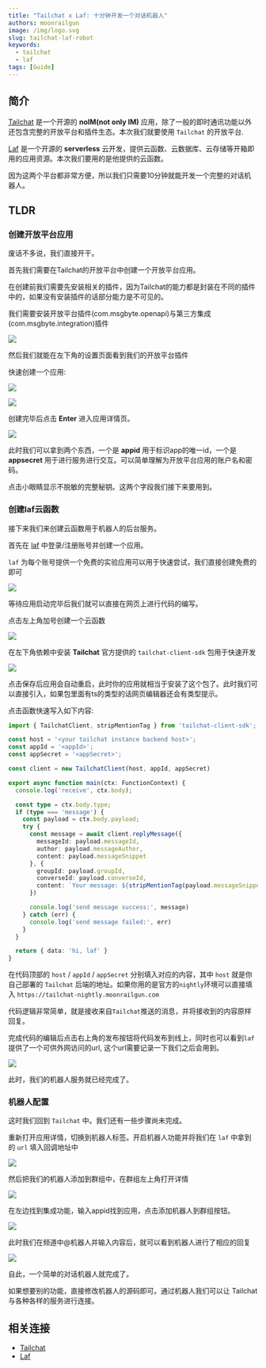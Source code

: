 ```yaml
---
title: "Tailchat x Laf: 十分钟开发一个对话机器人" 
authors: moonrailgun
image: /img/logo.svg
slug: tailchat-laf-robot
keywords:
  - tailchat
  - laf
tags: [Guide]
---
```


## 简介

[Tailchat](https://github.com/msgbyte/tailchat) 是一个开源的 **noIM(not only IM)** 应用，除了一般的即时通讯功能以外还包含完整的开放平台和插件生态。本次我们就要使用 `Tailchat` 的开放平台.

[Laf](https://github.com/labring/laf) 是一个开源的 **serverless** 云开发，提供云函数、云数据库、云存储等开箱即用的应用资源。本次我们要用的是他提供的云函数。

因为这两个平台都非常方便，所以我们只需要10分钟就能开发一个完整的对话机器人。

## TLDR

### 创建开放平台应用

废话不多说，我们直接开干。

首先我们需要在Tailchat的开放平台中创建一个开放平台应用。

在创建前我们需要先安装相关的插件，因为Tailchat的能力都是封装在不同的插件中的，如果没有安装插件的话部分能力是不可见的。

我们需要安装开放平台插件(com.msgbyte.openapi)与第三方集成(com.msgbyte.integration)插件

![](/img/blog/robot-with-laf/1.png)

然后我们就能在左下角的设置页面看到我们的开放平台插件

快速创建一个应用:

![](/img/blog/robot-with-laf/2.png)

![](/img/blog/robot-with-laf/3.png)

创建完毕后点击 **Enter** 进入应用详情页。

![](/img/blog/robot-with-laf/4.png)

此时我们可以拿到两个东西，一个是 **appid** 用于标识app的唯一id，一个是 **appsecret** 用于进行服务进行交互。可以简单理解为开放平台应用的账户名和密码。

点击小眼睛显示不脱敏的完整秘钥。这两个字段我们接下来要用到。

### 创建laf云函数

接下来我们来创建云函数用于机器人的后台服务。

首先在 [laf](https://laf.dev/) 中登录/注册账号并创建一个应用。

`laf` 为每个账号提供一个免费的实验应用可以用于快速尝试，我们直接创建免费的即可

![](/img/blog/robot-with-laf/5.png)

等待应用启动完毕后我们就可以直接在网页上进行代码的编写。

点击左上角加号创建一个云函数

![](/img/blog/robot-with-laf/6.png)

在左下角依赖中安装 **Tailchat** 官方提供的 `tailchat-client-sdk` 包用于快速开发

![](/img/blog/robot-with-laf/7.png)

点击保存后应用会自动重启，此时你的应用就相当于安装了这个包了。此时我们可以直接引入，如果包里面有ts的类型的话网页编辑器还会有类型提示。

点击函数快速写入如下内容:

```ts
import { TailchatClient, stripMentionTag } from 'tailchat-client-sdk';

const host = '<your tailchat instance backend host>';
const appId = '<appId>';
const appSecret = '<appSecret>';

const client = new TailchatClient(host, appId, appSecret)

export async function main(ctx: FunctionContext) {
  console.log('receive', ctx.body);

  const type = ctx.body.type;
  if (type === 'message') {
    const payload = ctx.body.payload;
    try {
      const message = await client.replyMessage({
        messageId: payload.messageId,
        author: payload.messageAuthor,
        content: payload.messageSnippet
      }, {
        groupId: payload.groupId,
        converseId: payload.converseId,
        content: `Your message: ${stripMentionTag(payload.messageSnippet)}`,
      })

      console.log('send message success:', message)
    } catch (err) {
      console.log('send message failed:', err)
    }
  }

  return { data: 'hi, laf' }
}
```

在代码顶部的 `host` / `appId` / `appSecret` 分别填入对应的内容，其中 `host` 就是你自己部署的 `Tailchat` 后端的地址。如果你用的是官方的`nightly`环境可以直接填入 `https://tailchat-nightly.moonrailgun.com`

代码逻辑非常简单，就是接收来自`Tailchat`推送的消息，并将接收到的内容原样回复。

完成代码的编辑后点击右上角的发布按钮将代码发布到线上，同时也可以看到`laf`提供了一个可供外网访问的url, 这个url需要记录一下我们之后会用到。

![](/img/blog/robot-with-laf/8.png)

此时，我们的机器人服务就已经完成了。

### 机器人配置

这时我们回到 `Tailchat` 中。我们还有一些步骤尚未完成。

重新打开应用详情，切换到机器人标签。开启机器人功能并将我们在 `laf` 中拿到的 `url` 填入回调地址中

![](/img/blog/robot-with-laf/9.png)

然后把我们的机器人添加到群组中，在群组左上角打开详情

![](/img/blog/robot-with-laf/10.png)

在左边找到集成功能，输入appid找到应用，点击添加机器人到群组按钮。

![](/img/blog/robot-with-laf/11.png)

此时我们在频道中@机器人并输入内容后，就可以看到机器人进行了相应的回复

![](/img/blog/robot-with-laf/12.png)

自此，一个简单的对话机器人就完成了。

如果想要别的功能，直接修改机器人的源码即可。通过机器人我们可以让 Tailchat 与各种各样的服务进行连接。

## 相关连接

- [Tailchat](https://tailchat.msgbyte.com/)
- [Laf](https://laf.dev/)
